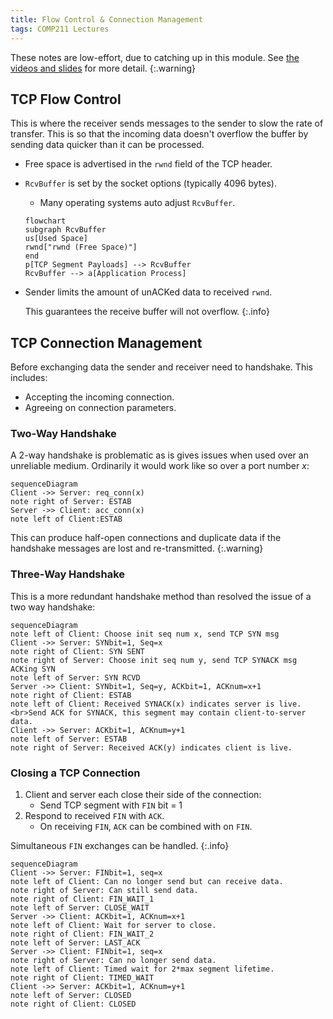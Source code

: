 ```yaml
---
title: Flow Control & Connection Management
tags: COMP211 Lectures
---
```

These notes are low-effort, due to catching up in this module. See [the videos and slides](https://liverpool.instructure.com/courses/54299/pages/3-transport-layer?module_item_id=1178720) for more detail.
{:.warning}

## TCP Flow Control
This is where the receiver sends messages to the sender to slow the rate of transfer. This is so that the incoming data doesn't overflow the buffer by sending data quicker than it can be processed.

* Free space is advertised in the `rwnd` field of the TCP header.
* `RcvBuffer` is set by the socket options (typically 4096 bytes).
	* Many operating systems auto adjust `RcvBuffer`.
	
	```mermaid
	flowchart
	subgraph RcvBuffer
	us[Used Space]
	rwnd["rwnd (Free Space)"]
	end
	p[TCP Segment Payloads] --> RcvBuffer
	RcvBuffer --> a[Application Process]
	```

* Sender limits the amount of unACKed data to received `rwnd`.

	This guarantees the receive buffer will not overflow.
	{:.info}

## TCP Connection Management
Before exchanging data the sender and receiver need to handshake. This includes:

* Accepting the incoming connection.
* Agreeing on connection parameters.

### Two-Way Handshake
A 2-way handshake is problematic as is gives issues when used over an unreliable medium. Ordinarily it would work like so over a port number $x$:

```mermaid
sequenceDiagram
Client ->> Server: req_conn(x)
note right of Server: ESTAB
Server ->> Client: acc_conn(x)
note left of Client:ESTAB
```

This can produce half-open connections and duplicate data if the handshake messages are lost and re-transmitted.
{:.warning}

### Three-Way Handshake
This is a more redundant handshake method than resolved the issue of a two way handshake:

```mermaid
sequenceDiagram
note left of Client: Choose init seq num x, send TCP SYN msg
Client ->> Server: SYNbit=1, Seq=x
note right of Client: SYN SENT
note right of Server: Choose init seq num y, send TCP SYNACK msg ACKing SYN
note left of Server: SYN RCVD
Server ->> Client: SYNbit=1, Seq=y, ACKbit=1, ACKnum=x+1
note right of Client: ESTAB
note left of Client: Received SYNACK(x) indicates server is live.<br>Send ACK for SYNACK, this segment may contain client-to-server data.
Client ->> Server: ACKbit=1, ACKnum=y+1
note left of Server: ESTAB
note right of Server: Received ACK(y) indicates client is live.
```

### Closing a TCP Connection

1. Client and server each close their side of the connection:
	* Send TCP segment with `FIN` bit = 1
1. Respond to received `FIN` with `ACK`.
	* On receiving `FIN`, `ACK` can be combined with on `FIN`.

Simultaneous `FIN` exchanges can be handled.
{:.info}

```mermaid
sequenceDiagram
Client ->> Server: FINbit=1, seq=x
note left of Client: Can no longer send but can receive data.
note right of Server: Can still send data.
note right of Client: FIN_WAIT_1
note left of Server: CLOSE_WAIT
Server ->> Client: ACKbit=1, ACKnum=x+1
note left of Client: Wait for server to close.
note right of Client: FIN_WAIT_2
note left of Server: LAST_ACK
Server ->> Client: FINbit=1, seq=x
note right of Server: Can no longer send data.
note left of Client: Timed wait for 2*max segment lifetime.
note right of Client: TIMED_WAIT
Client ->> Server: ACKbit=1, ACKnum=y+1
note left of Server: CLOSED
note right of Client: CLOSED
```